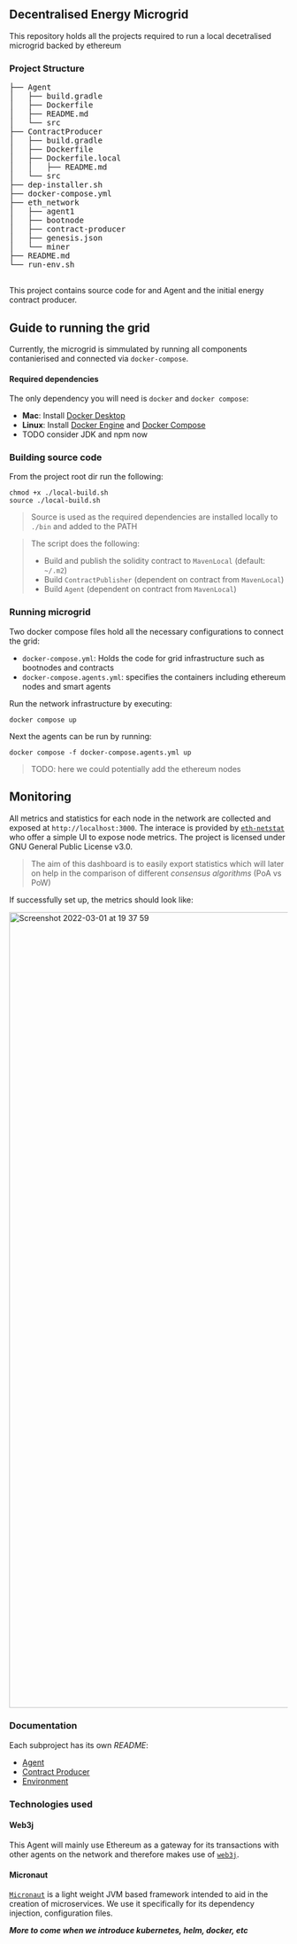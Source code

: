 ## Decentralised Energy Microgrid
This repository holds all the projects required to run a local decetralised microgrid backed by ethereum

### Project Structure
<pre>├── Agent
│   ├── build.gradle
│   ├── Dockerfile
│   ├── README.md
│   └── src
├── ContractProducer
│   ├── build.gradle
│   ├── Dockerfile
│   ├── Dockerfile.local
│   │   ├── README.md
│   └── src
├── dep-installer.sh
├── docker-compose.yml
├── eth_network
│   ├── agent1
│   ├── bootnode
│   ├── contract-producer
│   ├── genesis.json
│   └── miner
├── README.md
└── run-env.sh

</pre>

This project contains source code for and Agent and the initial energy contract producer.

## Guide to running the grid
Currently, the microgrid is simmulated by running all components contanierised and connected via ``docker-compose``. 

#### Required dependencies
The only dependency you will need is ``docker`` and ``docker compose``:
* __Mac__: Install [Docker Desktop](https://docs.docker.com/desktop/mac/install/)
* __Linux__: Install [Docker Engine](https://docs.docker.com/engine/install/) and [Docker Compose](https://docs.docker.com/compose/install/)
* TODO consider JDK and npm now

### Building source code
From the project root dir run the following:
```
chmod +x ./local-build.sh
source ./local-build.sh
```
> Source is used as the required dependencies are installed locally to ``./bin`` and added to the PATH

> The script does the following:
> * Build and publish the solidity contract to ``MavenLocal`` (default: ``~/.m2``)
> * Build ``ContractPublisher`` (dependent on contract from ``MavenLocal``)
> * Build ``Agent`` (dependent on contract from ``MavenLocal``)

### Running microgrid
Two docker compose files hold all the necessary configurations to connect the grid:

* ``docker-compose.yml``: Holds the code for grid infrastructure such as bootnodes and contracts
* ``docker-compose.agents.yml``: specifies the containers including ethereum nodes and smart agents 

Run the network infrastructure by executing:
```
docker compose up
```
Next the agents can be run by running:
```
docker compose -f docker-compose.agents.yml up
```

> TODO: here we could potentially add the ethereum nodes

## Monitoring
All metrics and statistics for each node in the network are collected and exposed at ``http://localhost:3000``. The interace is provided by [``eth-netstat``](https://github.com/cubedro/eth-netstats) who offer a simple UI to expose node metrics. The project is licensed under GNU General Public License v3.0. 

> The aim of this dashboard is to easily export statistics which will later on help in the comparison of different _consensus algorithms_ (PoA vs PoW)

If successfully set up, the metrics should look like:

<img width="1436" alt="Screenshot 2022-03-01 at 19 37 59" src="https://user-images.githubusercontent.com/44194617/156236719-d166d2f8-28a7-4394-a1ac-e19304b40ab6.png">


### Documentation
Each subproject has its own _README_:

* [Agent]()
* [Contract Producer]()
* [Environment]()

### Technologies used 

#### Web3j
This Agent will mainly use Ethereum as a gateway for its transactions with other agents on the 
network and therefore makes use of [``web3j``](https://docs.web3j.io/4.8.7/). <br>

#### Micronaut
[``Micronaut``](https://micronaut.io) is a light weight JVM based framework intended to aid in the creation of microservices. We use it specifically for 
its dependency injection, configuration files. 

***More to come when we introduce kubernetes, helm, docker, etc***


